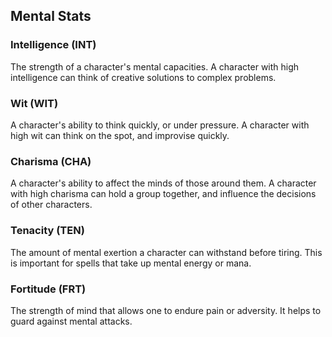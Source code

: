 ## Mental Stats
### Intelligence (INT)
The strength of a character's mental capacities. A character with high intelligence can think of creative solutions to complex problems.
### Wit (WIT)
A character's ability to think quickly, or under pressure. A character with high wit can think on the spot, and improvise quickly.
### Charisma (CHA)
A character's ability to affect the minds of those around them. A character with high charisma can hold a group together, and influence the decisions of other characters.
### Tenacity (TEN)
The amount of mental exertion a character can withstand before tiring. This is important for spells that take up mental energy or mana.
### Fortitude (FRT)
The strength of mind that allows one to endure pain or adversity. It helps to guard against mental attacks.
